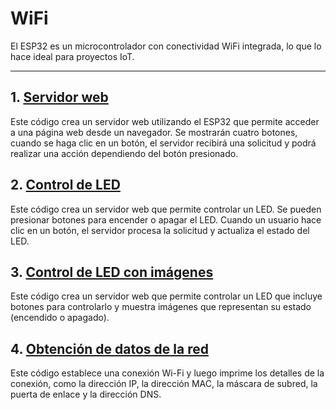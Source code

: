 # WiFi
El ESP32 es un microcontrolador con conectividad WiFi integrada, lo que lo hace ideal para proyectos IoT. 

---

## 1. **[Servidor web](files/Ejemplo_Wifi1.ino)**
Este código crea un servidor web utilizando el ESP32 que permite acceder a una página web desde un navegador. Se mostrarán cuatro botones, cuando se haga clic en un botón, el servidor recibirá una solicitud y podrá realizar una acción dependiendo del botón presionado.

## 2. **[Control de LED](files/Ejemplo_Wifi2.ino)**
Este código crea un servidor web que permite controlar un LED. Se pueden presionar botones para encender o apagar el LED. Cuando un usuario hace clic en un botón, el servidor procesa la solicitud y actualiza el estado del LED. 

## 3. **[Control de LED con imágenes](files/Ejemplo_Wifi3.ino)**
Este código crea un servidor web que permite controlar un LED que incluye botones para controlarlo y muestra imágenes que representan su estado (encendido o apagado).

## 4. **[Obtención de datos de la red](files/Wifi_2.ino)**
Este código establece una conexión Wi-Fi y luego imprime los detalles de la conexión, como la dirección IP, la dirección MAC, la máscara de subred, la puerta de enlace y la dirección DNS.